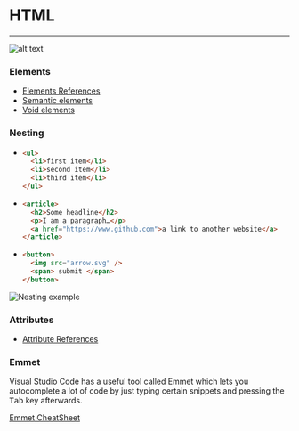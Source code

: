 # HTML
---
![alt text](https://developer.mozilla.org/en-US/docs/Glossary/Element/anatomy-of-an-html-element.png)
### Elements
- [Elements References](https://developer.mozilla.org/en-US/docs/Web/HTML/Element)
- [Semantic elements](https://developer.mozilla.org/en-US/docs/Glossary/Semantics)
- [Void elements](https://developer.mozilla.org/en-US/docs/Glossary/Void_element)
### Nesting
- ```html
  <ul>
    <li>first item</li>
    <li>second item</li>
    <li>third item</li>
  </ul>
  ```
- ```html
  <article>
    <h2>Some headline</h2>
    <p>I am a paragraph…</p>
    <a href="https://www.github.com">a link to another website</a>
  </article>
  ```
- ```html
  <button>
    <img src="arrow.svg" />
    <span> submit </span>
  </button>
  ```
![Nesting example](https://github.com/spiced-academy/chicory-web-dev/blob/main/sessions/html-and-the-web/assets/sectioning-elements.png)
### Attributes
- [Attribute References](https://developer.mozilla.org/en-US/docs/Web/HTML/Attributes)

### Emmet
Visual Studio Code has a useful tool called Emmet which lets you autocomplete a lot of code by just
typing certain snippets and pressing the <kbd>Tab</kbd> key afterwards.

[Emmet CheatSheet](https://coolcheatsheet.com/toolkit/emmet)

